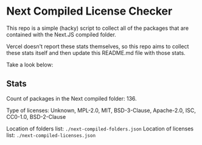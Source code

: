 # Next Compiled License Checker

This repo is a simple (hacky) script to collect all of the packages that are contained with the Next.JS compiled folder.

Vercel doesn't report these stats themselves, so this repo aims to collect these stats itself and then update this README.md file with those stats.

Take a look below:

## Stats

Count of packages in the Next compiled folder: 136.

Type of licenses: Unknown, MPL-2.0, MIT, BSD-3-Clause, Apache-2.0, ISC, CC0-1.0, BSD-2-Clause

Location of folders list: `./next-compiled-folders.json`
Location of licenses list: `./next-compiled-licenses.json`
